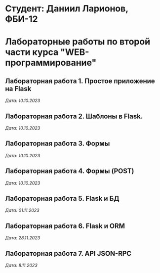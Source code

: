 # Студент: Даниил Ларионов, ФБИ-12

# Лабораторные работы по второй части курса "WEB-программирование"

## Лабораторная работа 1. Простое приложение на Flask

*Дата: 10.10.2023*

## Лабораторная работа 2. Шаблоны в Flask.

*Дата: 10.10.2023*

## Лабораторная работа 3. Формы

*Дата: 10.10.2023*

## Лабораторная работа 4. Формы (POST)

*Дата: 10.10.2023*

## Лабораторная работа 5. Flask и БД

*Дата: 01.11.2023*

## Лабораторная работа 6. Flask и ORM

*Дата: 28.11.2023*

## Лабораторная работа 7. API JSON-RPC

*Дата: 8.11.2023*
